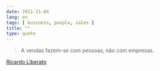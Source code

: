 ```yaml
---
date: 2011-11-04
lang: en
tags: [ business, people, sales ]
title: ""
type: quote
---
```


> A vendas fazem-se com pessoas, não com empresas.

[Ricardo Liberato](http://liberato.org)

